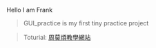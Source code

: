 Hello I am Frank 

> GUI_practice is my first tiny practice project 

> Toturial: 
[周莫煩教學網站](https://www.youtube.com/watch?v=eXOQwzHsyqU&list=PLXO45tsB95cJU56K4EtkG0YNGBZCuDwAH)


